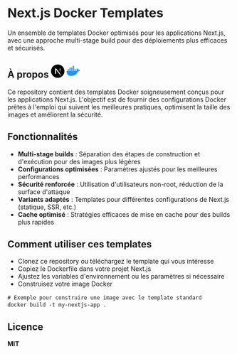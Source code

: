 # Next.js Docker Templates
Un ensemble de templates Docker optimisés pour les applications Next.js, avec une approche multi-stage build pour des déploiements plus efficaces et sécurisés.

## À propos <a href="https://nextjs.org/"> <img src="https://raw.githubusercontent.com/dnh4/next_docker_template/refs/heads/main/images/next.png" height="30" alt="Logo Next"></a> <a href="https://www.docker.com/"> <img src="https://raw.githubusercontent.com/dnh4/next_docker_template/refs/heads/main/images/docker.png" height="30" alt="Logo Docker"></a>

Ce repository contient des templates Docker soigneusement conçus pour les applications Next.js. L'objectif est de fournir des configurations Docker prêtes à l'emploi qui suivent les meilleures pratiques, optimisent la taille des images et améliorent la sécurité.

## Fonctionnalités

- **Multi-stage builds** : Séparation des étapes de construction et d'exécution pour des images plus légères
- **Configurations optimisées** : Paramètres ajustés pour les meilleures performances
- **Sécurité renforcée** : Utilisation d'utilisateurs non-root, réduction de la surface d'attaque
- **Variants adaptés** : Templates pour différentes configurations de Next.js (statique, SSR, etc.)
- **Cache optimisé** : Stratégies efficaces de mise en cache pour des builds plus rapides

## Comment utiliser ces templates
- Clonez ce repository ou téléchargez le template qui vous intéresse
- Copiez le Dockerfile dans votre projet Next.js
- Ajustez les variables d'environnement ou les paramètres si nécessaire
- Construisez votre image Docker

```
# Exemple pour construire une image avec le template standard
docker build -t my-nextjs-app .
```
## Licence
**MIT**